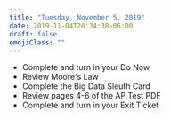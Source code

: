 ```yaml
---
title: "Tuesday, November 5, 2019"
date: 2019-11-04T20:34:38-06:00
draft: false
emojiClass: ""
---
```


- Complete and turn in your Do Now
- Review Moore's Law
- Complete the Big Data Sleuth Card
- Review pages 4-6 of the AP Test PDF
- Complete and turn in your Exit Ticket